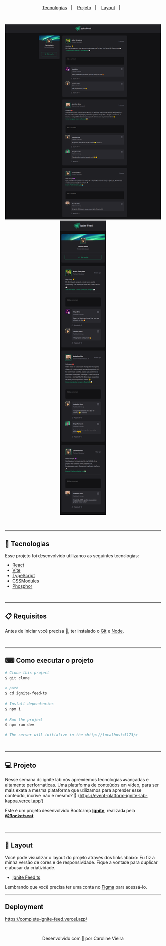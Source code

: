<p align="center">
    <img alt="" src="" width="700px">
</p>


<p align="center">
  <a href="#rocket-tecnologias">Tecnologias</a>&nbsp;&nbsp;&nbsp;|&nbsp;&nbsp;&nbsp;
  <a href="#-projeto">Projeto</a>&nbsp;&nbsp;&nbsp;|&nbsp;&nbsp;&nbsp;
  <a href="#-layout">Layout</a>&nbsp;&nbsp;&nbsp;|&nbsp;&nbsp;&nbsp;
</p>

<br>
<p align="center">
    <img alt="" src="https://github.com/Ca-byte/ignite_feed/blob/main/ignite-feed-ts/public/Ignite-Feed-web.png" width="700px">
    <img alt="" src="https://github.com/Ca-byte/ignite_feed/blob/main/ignite-feed-ts/public/Ignite-Feed-mobile.png" width="150px">
</p>

<br>

---
## 🚀 Tecnologias

Esse projeto foi desenvolvido utilizando as seguintes tecnologias:

- [React](https://pt-br.reactjs.org/)
- [Vite](https://vitejs.dev/)
- [TypeScript](https://www.typescriptlang.org/)
- [CSSModules](https://github.com/css-modules/css-modules)
- [Phosphor](https://phosphoricons.com/)
<br>

---

## 📋  Requisitos ##

Antes de iniciar você precisa :checkered_flag:, ter instalado o [Git](https://git-scm.com) e [Node](https://nodejs.org/en/).

<br>

---
## ⌨ Como executar o projeto ##

```bash
# Clone this project
$ git clone 

# path
$ cd ignite-feed-ts

# Install dependencies
$ npm i

# Run the project
$ npm run dev

# The server will initialize in the <http://localhost:5173/>
```
<br>

---

## 💻 Projeto

Nesse semana do ignite lab nós aprendemos tecnologias avançadas e altamente performaticas.
Uma plataforma de conteúdos em vídeo, para ser mais exata a mesma plataforma que utilizamos para aprender esse conteúdo, incrível não é mesmo? :star_struck:
(https://event-platform-ignite-lab-kappa.vercel.app/) 

Este é um projeto desenvolvido Bootcamp **[Ignite](https://www.rocketseat.com.br/discover)**, realizada pela **[@Rocketseat](https://github.com/Rocketseat)** 

<br>

---

## 🔖 Layout

Você pode visualizar o layout do projeto através dos links abaixo:
Eu fiz a minha versão de cores e de responsividade. Fique a vontade para duplicar e abusar da criatividade.

- [Ignite Feed ts](https://www.figma.com/file/XnV9d4Nw9DhzphZNxEH9OD/Ignite-Feed-(Community)?node-id=0%3A1)

Lembrando que você precisa ter uma conta no [Figma](http://figma.com/) para acessá-lo.



---
## Deployment

https://complete-ignite-feed.vercel.app/


<br>
<p align="center">Desenvolvido com 💜 por Caroline Vieira</p>

